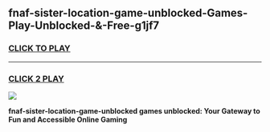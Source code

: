 
## fnaf-sister-location-game-unblocked-Games-Play-Unblocked-&-Free-g1jf7
<h3>
<a href="https://premium76.site?title=fnaf-sister-location-game-unblocked&ref=24A">CLICK TO PLAY</a></h3>
<hr>

<h3>
<a href="https://premium76.site?title=fnaf-sister-location-game-unblocked&ref=24A">CLICK 2 PLAY</a>
  
</h3>

<a href="https://premium76.site?title=fnaf-sister-location-game-unblocked&ref=24A"><img src="https://clearcache.store/games.png"></a>


**fnaf-sister-location-game-unblocked games unblocked: Your Gateway to Fun and Accessible Online Gaming**
